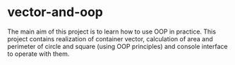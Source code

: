 # vector-and-oop
The main aim of this project is to learn how to use OOP in practice.
This project contains realization of container vector, calculation of area and perimeter of circle and square (using OOP principles) and console interface to operate with them.
